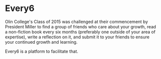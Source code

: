 # Every6
Olin College's Class of 2015 was challenged at their commencement by President Miller to find a group of friends who care about your growth, read a non-fiction book every six months (preferably one outside of your area of expertise), write a reflection on it, and submit it to your friends to ensure your continued growth and learning.

Every6 is a platform to facilitate that.
